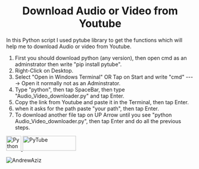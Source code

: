 # <h1 align="center">Download Audio or Video from Youtube</h1>
In this Python script I used pytube library to get the functions which will help me to download Audio or video from Youtube.

1. First you should download python (any version), then open cmd as an adminstrator then write "pip install pytube".
2. Right-Click on Desktop.
3. Select "Open in Windows Terminal" OR Tap on Start and write "cmd" ----> Open it normally not as an Adminstrator.
4. Type "python", then tap SpaceBar, then type "Audio_Video_downloader.py" and tap Enter.
5. Copy the link from Youtube and paste it in the Terminal, then tap Enter.
6. when it asks for the path paste "your path", then tap Enter.
7. To download another file tap on UP Arrow until you see "python Audio_Video_downloader.py", then tap Enter and do all the previous steps.

<p> <a href="https://www.python.org/downloads/" target="_blank" rel="noreferrer"> <img src="https://user-images.githubusercontent.com/74116427/221379208-b1ede152-a9bf-4d76-a225-9c7329736053.png" alt="Python" width="40" height="40"/> </a> <a href="https://pytube.io/en/latest/" target="_blank" rel="noreferrer"> <img src="https://user-images.githubusercontent.com/74116427/222448452-3e473d71-1d29-4267-8f41-a3c266ba616e.svg" alt="PyTube" width="143" height="40"/> </a> </p>





<p align="left"> <img src="https://komarev.com/ghpvc/?username=Andrewaziz99&label=Profile%20views&color=0e75b6&style=flat" alt="AndrewAziz" /> </p>
